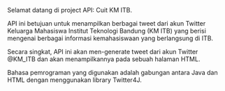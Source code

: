 Selamat datang di project API: Cuit KM ITB.

API ini betujuan untuk menampilkan berbagai tweet dari akun Twitter Keluarga Mahasiswa Institut Teknologi Bandung (KM ITB) yang berisi mengenai berbagai
informasi kemahasiswaan yang berlangsung di ITB.

Secara singkat, API ini akan men-generate tweet dari akun Twitter @KM_ITB dan akan menampilkannya pada sebuah halaman HTML.

Bahasa pemrograman yang digunakan adalah gabungan antara Java dan HTML dengan menggunakan library Twitter4J.